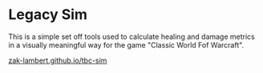 # Legacy Sim

This is a simple set off tools used to calculate healing and damage metrics in a visually meaningful way for the game "Classic World Fof Warcraft".

[zak-lambert.github.io/tbc-sim](https://zak-lambert.github.io/tbc-sim/)

